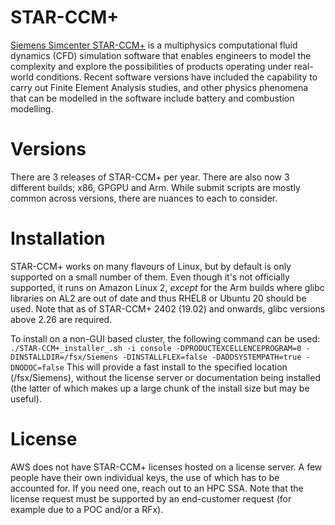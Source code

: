 # STAR-CCM+

[Siemens Simcenter STAR-CCM+](https://plm.sw.siemens.com/en-US/simcenter/fluids-thermal-simulation/star-ccm/) is a multiphysics computational fluid dynamics (CFD) simulation software that enables engineers to model the complexity and explore the possibilities of products operating under real-world conditions. Recent software versions have included the capability to carry out Finite Element Analysis studies, and other physics phenomena that can be modelled in the software include battery and combustion modelling.

# Versions

There are 3 releases of STAR-CCM+ per year. There are also now 3 different builds; x86, GPGPU and Arm. While submit scripts are mostly common across versions, there are nuances to each to consider.

# Installation

STAR-CCM+ works on many flavours of Linux, but by default is only supported on a small number of them. Even though it's not officially supported, it runs on Amazon Linux 2, *except* for the Arm builds where glibc libraries on AL2 are out of date and thus RHEL8 or Ubuntu 20 should be used. Note that as of STAR-CCM+ 2402 (19.02) and onwards, glibc versions above 2.26 are required.

To install on a non-GUI based cluster,  the following command can be used:
`./STAR-CCM+_installer_.sh -i console -DPRODUCTEXCELLENCEPROGRAM=0 -DINSTALLDIR=/fsx/Siemens -DINSTALLFLEX=false -DADDSYSTEMPATH=true -DNODOC=false`
This will provide a fast install to the specified location (/fsx/Siemens), without the license server or documentation being installed (the latter of which makes up a large chunk of the install size but may be useful).

# License

AWS does not have STAR-CCM+ licenses hosted on a license server. A few people have their own individual keys, the use of which has to be accounted for. If you need one, reach out to an HPC SSA. Note that the license request must be supported by an end-customer request (for example due to a POC and/or a RFx).